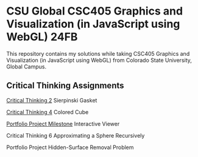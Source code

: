 # CSU Global CSC405 Graphics and Visualization (in JavaScript using WebGL) 24FB

This repository contains my solutions while taking CSC405 Graphics and Visualization (in JavaScript using WebGL) from Colorado State University, Global Campus.

## Critical Thinking Assignments

[Critical Thinking 2](./CriticalThinking2/CSC405_CT2_Sierpinski_Gasket.md) Sierpinski Gasket

[Critical Thinking 4](./CriticalThinking4/CSC405_CT4_Colored_Cube.md) Colored Cube

[Portfolio Project Milestone](./CriticalThinking5/CSC405_CT5_InteractiveViewer.md) Interactive Viewer

Critical Thinking 6 Approximating a Sphere Recursively

Portfolio Project Hidden-Surface Removal Problem
